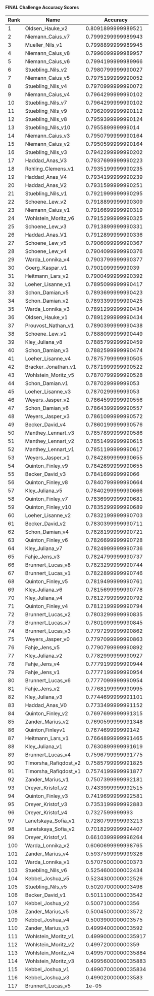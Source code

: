 **FINAL Challenge Accuracy Scores**



|Rank|Name|Accuracy|
|----|-----|---|
|1|Oldsen_Hauke_v2|0.8091899999989521|
|2|Niemann_Caius_v7|0.7999299999989943|
|3|Mueller_Nils_v1|0.7998899999989945|
|4|Niemann_Caius_v8|0.7996099999989957|
|5|Niemann_Caius_v6|0.7994199999989966|
|6|Stuebling_Nils_v2|0.7980799999990027|
|7|Niemann_Caius_v5|0.7975199999990052|
|8|Stuebling_Nils_v4|0.7970999999990072|
|9|Niemann_Caius_v4|0.7964299999990102|
|10|Stuebling_Nils_v7|0.7964299999990102|
|11|Stuebling_Nils_v9|0.7962099999990112|
|12|Stuebling_Nils_v8|0.7959399999990124|
|13|Stuebling_Nils_v10|0.795589999999014|
|14|Niemann_Caius_v3|0.7950799999990164|
|15|Niemann_Caius_v2|0.7950599999990164|
|16|Stuebling_Nils_v3|0.7942299999990202|
|17|Haddad_Anas_V3|0.7937699999990223|
|18|Rohling_Clemens_v1|0.7935199999990235|
|19|Haddad_Anas_V4|0.7934199999990239|
|20|Haddad_Anas_V2|0.7931599999990251|
|21|Stuebling_Nils_v1|0.7921999999990295|
|22|Schoene_Lew_v2|0.7918899999990309|
|23|Niemann_Caius_v1|0.7916699999990319|
|24|Wohlstein_Moritz_v6|0.7915299999990325|
|25|Schoene_Lew_v3|0.7913899999990331|
|26|Haddad_Anas_V1|0.7912899999990336|
|27|Schoene_Lew_v5|0.7906099999990367|
|28|Schoene_Lew_v4|0.7904099999990376|
|29|Warda_Lonnika_v4|0.7903799999990377|
|30|Goerg_Kaspar_v1|0.790109999999039|
|31|Heitmann_Lars_v2|0.7900499999990392|
|32|Loeher_Lisanne_v1|0.7895099999990417|
|33|Schon_Damian_v5|0.7893699999990423|
|34|Schon_Damian_v2|0.7893399999990425|
|35|Warda_Lonnika_v3|0.7891299999990434|
|36|Oldsen_Hauke_v1|0.7891299999990434|
|37|Prouvost_Nathan_v1|0.7890399999990438|
|38|Schoene_Lew_v1|0.7888099999990449|
|39|Kley_Juliana_v8|0.7885799999990459|
|40|Schon_Damian_v3|0.7882599999990474|
|41|Loeher_Lisanne_v4|0.7875799999990505|
|42|Bracker_Jonathan_v1|0.7871999999990522|
|43|Wohlstein_Moritz_v5|0.7870799999990528|
|44|Schon_Damian.v1|0.787029999999053|
|45|Loeher_Lisanne_v3|0.787029999999053|
|46|Weyers_Jasper_v2|0.7864599999990556|
|47|Schon_Damian_v6|0.7864399999990557|
|48|Weyers_Jasper_v3|0.7861099999990572|
|49|Becker_David_v4|0.7860199999990576|
|50|Manthey_Lennart_v3|0.7857899999990586|
|51|Manthey_Lennart_v2|0.7851499999990615|
|52|Manthey_Lennart_v1|0.7851199999990617|
|53|Weyers_Jasper_v1|0.7842899999990655|
|54|Quinton_Finley_v9|0.7842699999990655|
|55|Becker_David_v3|0.784169999999066|
|56|Quinton_Finley_v8|0.7840799999990664|
|57|Kley_Juliana_v5|0.7840299999990666|
|58|Quinton_Finley_v7|0.7836999999990681|
|59|Quinton_Finley_v10|0.7835299999990689|
|60|Loeher_Lisanne_v2|0.7832199999990703|
|61|Becker_David_v2|0.7830399999990711|
|62|Schon_Damian_v4|0.7828199999990721|
|63|Quinton_Finley_v6|0.7826699999990728|
|64|Kley_Juliana_v7|0.7824999999990736|
|65|Fahje_Jens_v3|0.7824799999990737|
|66|Brunnert_Lucas_v8|0.7823299999990744|
|67|Brunnert_Lucas_v1|0.7822899999990746|
|68|Quinton_Finley_v5|0.7819499999990761|
|69|Kley_Juliana_v6|0.7815699999990778|
|70|Kley_Juliana_v4|0.7812799999990792|
|71|Quinton_Finley_v4|0.7812199999990794|
|72|Brunnert_Lucas_v2|0.7803299999990835|
|73|Brunnert_Lucas_v7|0.7801099999990845|
|74|Brunnert_Lucas_v3|0.7797299999990862|
|75|Weyers_Jasper_v0|0.7797099999990863|
|76|Fahje_Jens_v5|0.7790799999990892|
|77|Kley_Juliana_v2|0.7782999999990927|
|78|Fahje_Jens_v4|0.7779199999990944|
|79|Fahje_Jens_v1|0.7777199999990954|
|80|Brunnert_Lucas_v6|0.7777099999990954|
|81|Fahje_Jens_v2|0.7768199999990995|
|82|Kley_Juliana_v3|0.7744699999991101|
|83|Haddad_Anas_V0|0.7733499999991152|
|84|Quinton_Finley_v2|0.7697699999991315|
|85|Zander_Marius_v2|0.7690599999991348|
|86|Quinton,Finleyv1|0.767469999999142|
|87|Heitmann_Lars_v1|0.7664899999991465|
|88|Kley_Juliana_v1|0.7630899999991619|
|89|Brunnert_Lucas_v4|0.7596799999991775|
|90|Timorsha_Rafiqdost_v2|0.7585799999991825|
|91|Timorsha_Rafiqdost_v1|0.7574199999991877|
|92|Zander_Marius_v1|0.7507399999992181|
|93|Dreyer_Kristof_v2|0.7433999999992515|
|94|Quinton_Finley_v3|0.7419699999992581|
|95|Dreyer_Kristof_v3|0.7353199999992883|
|96|Dreyer_Kristof_v4|0.7327599999993|
|97|Lanetskaya_Sofia_v1|0.7280799999993213|
|98|Lanetskaya_Sofia_v2|0.7018299999994407|
|99|Dreyer_Kristof_v1|0.6610399999996264|
|100|Warda_Lonnika_v2|0.6060699999998765|
|101|Zander_Marius_v4|0.5937599999999326|
|102|Warda_Lonnika_v1|0.5707500000000373|
|103|Stuebling_Nils_v6|0.5254600000002434|
|104|Kebbel_Joshua_v5|0.5234300000002526|
|105|Stuebling_Nils_v5|0.5020700000003498|
|106|Becker_David_v1|0.5011100000003542|
|107|Kebbel_Joshua_v2|0.500710000000356|
|108|Zander_Marius_v5|0.5004500000003572|
|109|Kebbel_Joshua_v4|0.5003900000003575|
|110|Zander_Marius_v3|0.4999400000003592|
|111|Wohlstein_Moritz_v1|0.49990000000035917|
|112|Wohlstein_Moritz_v2|0.499720000000359|
|113|Wohlstein_Moritz_v4|0.49957000000035884|
|114|Wohlstein_Moritz_v3|0.49956000000035883|
|115|Kebbel_Joshua_v1|0.49907000000035834|
|116|Kebbel_Joshua_v3|0.4990200000003583|
|117|Brunnert_Lucas_v5|1e-05|
